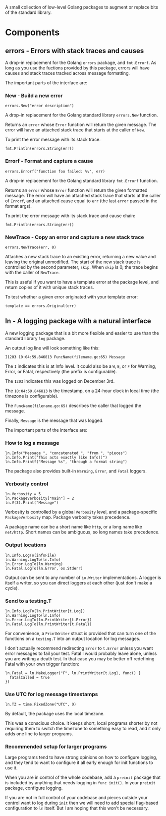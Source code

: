 A small collection of low-level Golang packages to augment or replace bits of
the standard library.

# Components

## errors - Errors with stack traces and causes

A drop-in replacement for the Golang `errors` package, and `fmt.Errorf`. As long
as you use the fuctions provided by this package, errors will have causes
and stack traces tracked across message formatting.

The important parts of the interface are:

### New - Build a new error

    errors.New("error description")

A drop-in replacement for the Golang standard library `errors.New` function.

Returns an `error` whose `Error` function will return the given message. The
error will have an attached stack trace that starts at the caller of `New`.

To print the error message with its stack trace:

    fmt.Println(errors.String(err))

### Errorf - Format and capture a cause

    errors.Errorf("function foo failed: %v", err)

A drop-in replacement for the Golang standard library `fmt.Errorf` function.

Returns an `error` whose `Error` function will return the given formatted
message. The error will have an attached stack trace that starts at the caller
of `Errorf`, and an attached cause equal to `err` (the last `error` passed in the
format args).

To print the error message with its stack trace and cause chain:

    fmt.Println(errors.String(err))

### NewTrace - Copy an error and capture a new stack trace

    errors.NewTrace(err, 0)

Attaches a new stack trace to an existing error, returning a new value and
leaving the original unmodified. The start of the new stack trace is controlled
by the second parameter, `skip`. When `skip` is 0, the trace begins with the
caller of `NewTrace`.

This is useful if you want to have a template error at the package level, and
return copies of it with unique stack traces.

To test whether a given error originated with your template error:

    template == errors.Original(err)


## ln - A logging package with a natural interface

A new logging package that is a bit more flexible and easier to use than the
standard library `log` package.

An output log line will look something like this:

    I1203 10:04:59.846813 FuncName(filename.go:65) Message

The `I` indicates this is at Info level. It could also be a `W`, `E`, or `F` for
Warning, Error, or Fatal, respectively (the prefix is configurable).

The `1203` indicates this was logged on December 3rd.

The `10:04:59.846813` is the timestamp, on a 24-hour clock in local time
(the timezone is configurable).

The `FuncName(filename.go:65)` describes the caller that logged the message.

Finally, `Message` is the message that was logged.

The important parts of the interface are:

### How to log a message

    ln.Info("Message ", "concatenated ", "from ", "pieces")
    ln.Info.Print("This acts exactly like Info()")
    ln.Info.Printf("Message %s", "through a format string")

The package also provides built-in `Warning`, `Error`, and `Fatal` loggers.

### Verbosity control

    ln.Verbosity = 5
    ln.PackageVerbosity["main"] = 2
    ln.V(3).Print("Message")

Verbosity is controlled by a global `Verbosity` level, and a package-specific
`PackageVerbosity` map. Package verbosity takes precedence.

A package name can be a short name like `http`, or a long name like `net/http`.
Short names can be ambiguous, so long names take precedence.

### Output locations

    ln.Info.LogTo(infoFile)
    ln.Warning.LogTo(ln.Info)
    ln.Error.LogTo(ln.Warning)
    ln.Fatal.LogTo(ln.Error, os.Stderr)

Output can be sent to any number of `io.Writer` implementations. A logger is
itself a writer, so you can direct loggers at each other (just don't make a
cycle).

### Send to a testing.T

    ln.Info.LogTo(ln.PrintWriter{t.Log})
    ln.Warning.LogTo(ln.Info)
    ln.Error.LogTo(ln.PrintWriter{t.Error})
    ln.Fatal.LogTo(ln.PrintWriter{t.Fatal})

For convenience, a `PrintWriter` struct is provided that can turn one of the
functions on a `testing.T` into an output location for log messages.

I don't actually recommend redirecting `Error` to `t.Error` unless you want error
messages to fail your test. Fatal I would probably leave alone, unless you are
writing a death test. In that case you may be better off redefining Fatal with
your own trigger function:

    ln.Fatal = ln.MakeLogger("F", ln.PrintWriter{t.Log}, func() {
      fatalCalled = true
    })

### Use UTC for log message timestamps

    ln.TZ = time.FixedZone("UTC", 0)

By default, the package uses the local timezone.

This was a conscious choice. It keeps short, local programs shorter by not
requiring them to switch the timezone to something easy to read, and it only
adds one line to larger programs.

### Recommended setup for larger programs

Large programs tend to have strong opinions on how to configure logging, and
they tend to want to configure it all early enough for init functions to use it.

When you are in control of the whole codebase, add a `preinit` package that is
included by anything that needs logging in `func init()`. In your `preinit`
package, configure logging.

If you are not in full control of your codebase and pieces outside your control
want to log during `init` then we will need to add special flag-based
configuration to `ln` itself. But I am hoping that this won't be necessary.
